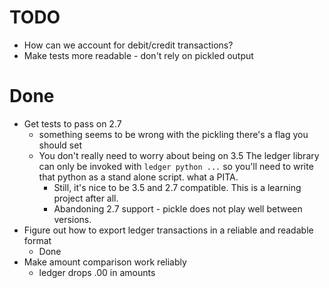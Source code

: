# TODO

* How can we account for debit/credit transactions?
* Make tests more readable - don't rely on pickled output

# Done
* Get tests to pass on 2.7 
  * something seems to be wrong with the pickling 
    there's a flag you should set
  * You don't really need to worry about being on 3.5
    The ledger library can only be invoked with `ledger python ...`
    so you'll need to write that python as a stand alone script.
    what a PITA.
    * Still, it's nice to be 3.5 and 2.7 compatible. This is a learning project
      after all.
    * Abandoning 2.7 support - pickle does not play well between versions.
* Figure out how to export ledger transactions in a reliable and readable format
  * Done
* Make amount comparison work reliably
  * ledger drops .00 in amounts
